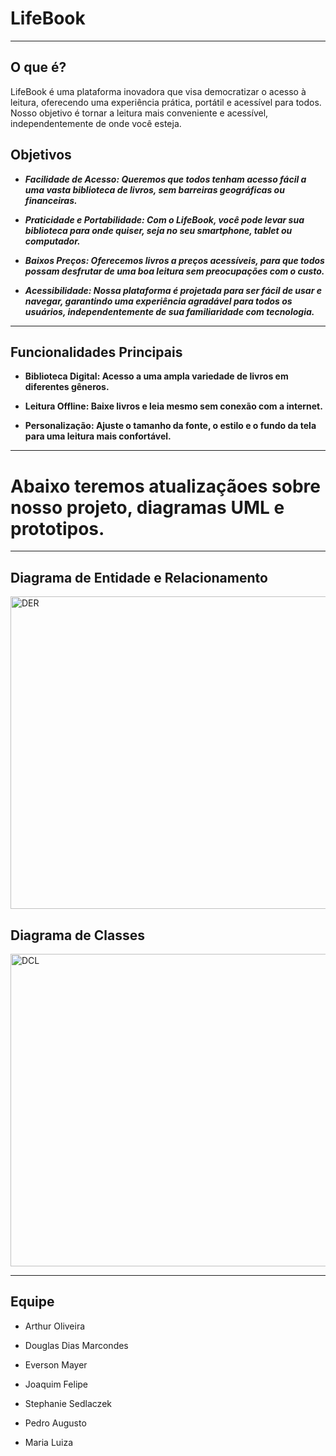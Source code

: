 # LifeBook

---------------------

## O que é? 
LifeBook é uma plataforma inovadora que visa democratizar o acesso à leitura, oferecendo uma experiência prática, portátil e acessível para todos. Nosso objetivo é tornar a leitura mais conveniente e acessível, independentemente de onde você esteja.



## Objetivos

* ***Facilidade de Acesso: Queremos que todos tenham acesso fácil a uma vasta biblioteca de livros, sem barreiras geográficas ou financeiras.*** 

* ***Praticidade e Portabilidade: Com o LifeBook, você pode levar sua biblioteca para onde quiser, seja no seu smartphone, tablet ou computador.*** 

* ***Baixos Preços: Oferecemos livros a preços acessíveis, para que todos possam desfrutar de uma boa leitura sem preocupações com o custo.*** 

* ***Acessibilidade: Nossa plataforma é projetada para ser fácil de usar e navegar, garantindo uma experiência agradável para todos os usuários, independentemente de sua familiaridade com tecnologia.***


---------------------


## Funcionalidades Principais

* **Biblioteca Digital: Acesso a uma ampla variedade de livros em diferentes gêneros.**

* **Leitura Offline: Baixe livros e leia mesmo sem conexão com a internet.**

* **Personalização: Ajuste o tamanho da fonte, o estilo e o fundo da tela para uma leitura mais confortável.**

-------------------


# Abaixo teremos atualizaçãoes sobre nosso projeto, diagramas UML e prototipos.

-------------------

## Diagrama de Entidade e Relacionamento

<img src="https://img.ge/ib/5JRXrvM88zSO6VW_1740264664.png" alt="DER" width="850px" height="500px">

## Diagrama de Classes

<img src="https://img.ge/ib/eqCFEwCClZDbMp2_1740268237.png" alt="DCL" width="800px" height="500px">

---------------------

## Equipe

* Arthur Oliveira

* Douglas Dias Marcondes

* Everson Mayer

* Joaquim Felipe

* Stephanie Sedlaczek

* Pedro Augusto

* Maria Luiza
